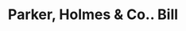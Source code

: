 ---
doi: 10.7916/D8B86M4D
date_other: '1900'
date_other_textual: 1900-1909
form: printed ephemera
genre:
- Invoices
name:
- Parker, Holmes & Co.
object_in_context_url: https://biggert.cul.columbia.edu/items/view/ave_biggert_00436
subject_hierarchical_geographic:
- Boston, Massachusetts, United States
subject_name:
- Parker, Holmes & Co.
title: Parker, Holmes & Co.. Bill
sort_title: Parker, Holmes & Co.. Bill
call_number: ave_biggert_00436
coordinates:
- 42.35805555555556,-71.06361111111111
pid: ave_biggert_00436
identifiers: ave_biggert_00436
canvas_id: ldpd:395710
permalink: "/items/ave_biggert_00436/"
layout: iiif-image-page
---